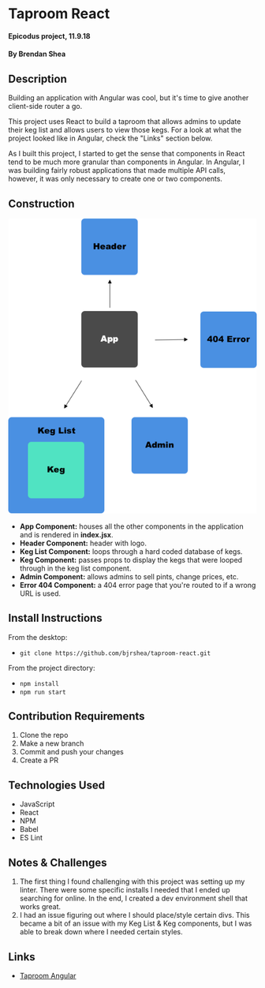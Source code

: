 # Taproom React

#### Epicodus project, 11.9.18

#### By Brendan Shea

## Description

Building an application with Angular was cool, but it's time to give another client-side router a go.

This project uses React to build a taproom that allows admins to update their keg list and allows users to view those kegs. For a look at what the project looked like in Angular, check the "Links" section below.

As I built this project, I started to get the sense that components in React tend to be much more granular than components in Angular. In Angular, I was building fairly robust applications that made multiple API calls, however, it was only necessary to create one or two components. 

## Construction

![alt text](src/assets/images/component_tree.png "Component tree")

* **App Component:** houses all the other components in the application and is rendered in **index.jsx**.
* **Header Component:** header with logo.
* **Keg List Component:** loops through a hard coded database of kegs.
* **Keg Component:** passes props to display the kegs that were looped through in the keg list component.
* **Admin Component:** allows admins to sell pints, change prices, etc.
* **Error 404 Component:** a 404 error page that you're routed to if a wrong URL is used.

## Install Instructions

From the desktop:

* `git clone https://github.com/bjrshea/taproom-react.git`

From the project directory:

* `npm install`
* `npm run start`

## Contribution Requirements

1. Clone the repo
1. Make a new branch
1. Commit and push your changes
1. Create a PR

## Technologies Used

* JavaScript
* React
* NPM
* Babel
* ES Lint

## Notes & Challenges

1. The first thing I found challenging with this project was setting up my linter. There were some specific installs I needed that I ended up searching for online. In the end, I created a dev environment shell that works great.
2. I had an issue figuring out where I should place/style certain divs. This became a bit of an issue with my Keg List & Keg components, but I was able to break down where I needed certain styles.

## Links

* [Taproom Angular](https://github.com/bjrshea/taproom-angular.git)
